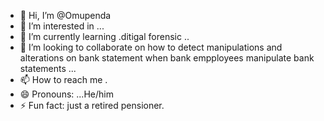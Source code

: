 - 👋 Hi, I’m @Omupenda
- 👀 I’m interested in ...
- 🌱 I’m currently learning .ditigal forensic ..
- 💞️ I’m looking to collaborate on how to detect manipulations and alterations on bank statement when bank empployees manipulate bank statements ...
- 📫 How to reach me .
- 😄 Pronouns: ...He/him
- ⚡ Fun fact: just a retired pensioner.

<!---
Omupenda/Omupenda is a ✨ special ✨ repository because its `README.md` (this file) appears on your GitHub profile.
You can click the Preview link to take a look at your changes.
--->
